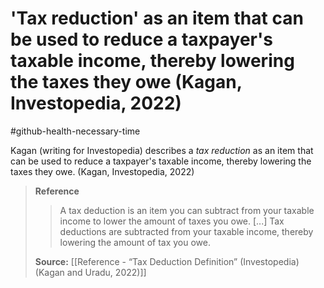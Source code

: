 # 'Tax reduction' as an item that can be used to reduce a taxpayer's taxable income, thereby lowering the taxes they owe (Kagan, Investopedia, 2022)
#github-health-necessary-time 

Kagan (writing for Investopedia) describes a *tax reduction* as an item that can be used to reduce a taxpayer's taxable income, thereby lowering the taxes they owe. (Kagan, Investopedia, 2022)


>**Reference**
>>A tax deduction is an item you can subtract from your taxable income to lower the amount of taxes you owe.
>>\[...]
>>Tax deductions are subtracted from your taxable income, thereby lowering the amount of tax you owe.
>
>**Source:** [[Reference - “Tax Deduction Definition” (Investopedia) (Kagan and Uradu, 2022)]]


